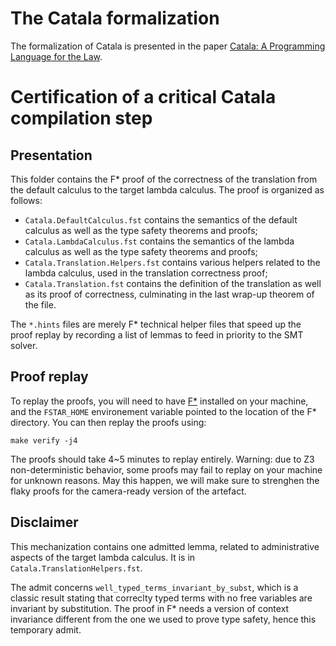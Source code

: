 # The Catala formalization

The formalization of Catala is presented in the paper [Catala: A Programming Language for the Law](https://arxiv.org/abs/2103.03198).

# Certification of a critical Catala compilation step

## Presentation

This folder contains the F\* proof of the correctness of the translation from the default calculus
to the target lambda calculus. The proof is organized as follows:

- `Catala.DefaultCalculus.fst` contains the semantics of the default calculus as well as the
  type safety theorems and proofs;
- `Catala.LambdaCalculus.fst` contains the semantics of the lambda calculus as well as the
  type safety theorems and proofs;
- `Catala.Translation.Helpers.fst` contains various helpers related to the lambda calculus,
  used in the translation correctness proof;
- `Catala.Translation.fst` contains the definition of the translation as well as its proof
  of correctness, culminating in the last wrap-up theorem of the file.

The `*.hints` files are merely F\* technical helper files that speed up the proof replay by recording
a list of lemmas to feed in priority to the SMT solver.

## Proof replay

To replay the proofs, you will need to have [F\*](https://github.com/FStarLang/FStar) installed
on your machine, and the `FSTAR_HOME` environement variable pointed to the location of the F\*
directory. You can then replay the proofs using:

    make verify -j4

The proofs should take 4~5 minutes to replay entirely. Warning: due to Z3 non-deterministic behavior,
some proofs may fail to replay on your machine for unknown reasons. May this happen, we will make
sure to strenghen the flaky proofs for the camera-ready version of the artefact.

## Disclaimer

This mechanization contains one admitted lemma, related to administrative aspects of
the target lambda calculus. It is in `Catala.TranslationHelpers.fst`.

The admit concerns `well_typed_terms_invariant_by_subst`, which is a classic result stating
that correclty typed terms with no free variables are invariant by substitution. The proof in F\*
needs a version of context invariance different from the one we used to prove type safety, hence
this temporary admit.
